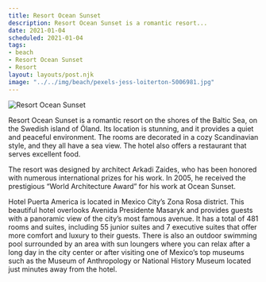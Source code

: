 ```yaml
---
title: Resort Ocean Sunset
description: Resort Ocean Sunset is a romantic resort...
date: 2021-01-04
scheduled: 2021-01-04
tags:
- beach
- Resort Ocean Sunset
- Resort
layout: layouts/post.njk
image: "../../img/beach/pexels-jess-loiterton-5006981.jpg"
---
```


![Resort Ocean Sunset](../../img/beach/pexels-jess-loiterton-5006981.jpg)

Resort Ocean Sunset is a romantic resort on the shores of the Baltic Sea, on the Swedish island of Öland. Its location is stunning, and it provides a quiet and peaceful environment. The rooms are decorated in a cozy Scandinavian style, and they all have a sea view. The hotel also offers a restaurant that serves excellent food.

The resort was designed by architect Arkadi Zaides, who has been honored with numerous international prizes for his work. In 2005, he received the prestigious “World Architecture Award” for his work at Ocean Sunset.

Hotel Puerta America is located in Mexico City’s Zona Rosa district. This beautiful hotel overlooks Avenida Presidente Masaryk and provides guests with a panoramic view of the city’s most famous avenue. It has a total of 481 rooms and suites, including 55 junior suites and 7 executive suites that offer more comfort and luxury to their guests. There is also an outdoor swimming pool surrounded by an area with sun loungers where you can relax after a long day in the city center or after visiting one of Mexico’s top museums such as the Museum of Anthropology or National History Museum located just minutes away from the hotel. 